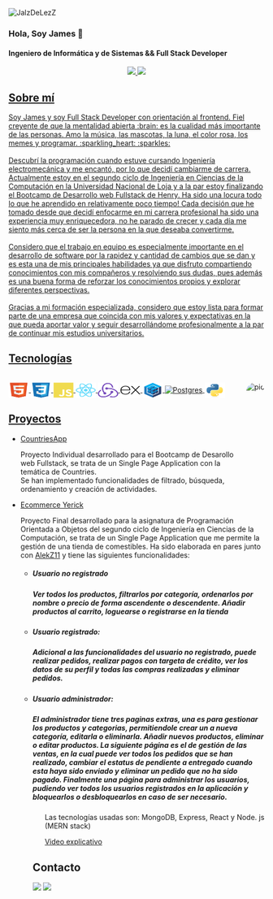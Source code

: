 <!--https://github.com/antonkomarev/github-profile-views-counter#readme-->
<!-- https://github.com/anuraghazra/github-readme-stats#customization -->
<p align="left"> <img src="https://komarev.com/ghpvc/?username=JalzDeLezZ&label=Profile%20views&color=0e75b6&style=flat" alt="JalzDeLezZ" /> </p>

### Hola, Soy James 👋
#### Ingeniero de Informática y de Sistemas && Full Stack Developer 
 
<div align="center">
  <a href="https://github.com/JalzDeLezZ">
  <img height="180em" src="https://github-readme-stats.vercel.app/api?username=JalzDeLezZ&show_icons=true&theme=github_dark&include_all_commits=true&count_private=true"/>
  <img height="180em" src="https://github-readme-stats.vercel.app/api/top-langs/?username=JalzDeLezZ&layout=compact&langs_count=7&theme=github_dark"/>
</div>

  ## Sobre mí
<p>
 Soy James y soy Full Stack Developer con orientación al frontend. Fiel creyente de que la mentalidad abierta :brain: es la cualidad más importante de las personas. Amo la música, las mascotas, la luna, el color rosa, los memes y programar. :sparkling_heart: :sparkles:
<br><br>
Descubrí la programación cuando estuve cursando Ingeniería electromecánica y me encantó, por lo que decidí cambiarme de carrera. Actualmente estoy en el segundo ciclo de Ingeniería en Ciencias de la Computación en la Universidad Nacional de Loja y a la par estoy finalizando el Bootcamp de Desarrollo web Fullstack de Henry. Ha sido una locura todo lo que he aprendido en relativamente poco tiempo! Cada decisión que he tomado desde que decidí enfocarme en mi carrera profesional ha sido una experiencia muy enriquecedora, no he parado de crecer y cada día me siento más cerca de ser la persona en la que deseaba convertirme.
<br><br>
Considero que el trabajo en equipo es especialmente importante en el desarrollo de software por la rapidez y cantidad de cambios que se dan y es esta una de mis principales habilidades ya que disfruto compartiendo conocimientos con mis compañeros y resolviendo sus dudas, pues además es una buena forma de reforzar los conocimientos propios y explorar diferentes perspectivas.
<br><br>
Gracias a mi formación especializada, considero que estoy lista para formar parte de una empresa que coincida con mis valores y expectativas en la que pueda aportar valor y seguir desarrollándome profesionalmente a la par de continuar mis estudios universitarios.
</p>

  ## Tecnologías
<div style="display: inline_block"><br>
  <img align="center" alt="HTML" height="30" width="40" src="https://raw.githubusercontent.com/devicons/devicon/master/icons/html5/html5-original.svg">
  <img align="center" alt="CSS" height="30" width="40" src="https://raw.githubusercontent.com/devicons/devicon/master/icons/css3/css3-original.svg">
  <img align="center" alt="Js" height="30" width="40" src="https://raw.githubusercontent.com/devicons/devicon/master/icons/javascript/javascript-plain.svg">
  <img align="center" alt="React" height="30" width="40" src="https://raw.githubusercontent.com/devicons/devicon/master/icons/react/react-original.svg">
  <img align="center" alt="Redux" height="30" width="40" src="https://raw.githubusercontent.com/devicons/devicon/master/icons/redux/redux-original.svg">
  <img align="center" alt="Express" height="30" width="40" src="https://raw.githubusercontent.com/devicons/devicon/master/icons/express/express-original.svg">
  <img align="center" alt="Sequelize" height="30" width="40" src="https://raw.githubusercontent.com/devicons/devicon/master/icons/sequelize/sequelize-original.svg">
  <img align="center" alt="Postgres" height="30" width="40" src="https://cdn.jsdelivr.net/gh/devicons/devicon/icons/postgresql/postgresql-original.svg">
  <img align="center" alt="Python" height="30" width="40" src="https://raw.githubusercontent.com/devicons/devicon/master/icons/python/python-original.svg">
  <img align="right" alt="pic" height="150" style="border-radius:50px;" src="#">
</div>
  
  ## Proyectos
<ul> 
  <li>
    <a href = "https://countries-app-v2.vercel.app">CountriesApp</a> 
    <p>
      Proyecto Individual desarrollado para el Bootcamp de Desarollo web Fullstack, se trata de un Single Page Application con la temática de Countries.<br>
      Se han implementado funcionalidades de filtrado, búsqueda, ordenamiento y creación de actividades.
    </p>
  </li>
  <li>
    <a href = "https://ecommerce-minimarket-yerik.vercel.app">Ecommerce Yerick</a>
    <p>
      Proyecto Final desarrollado para la asignatura de Programación Orientada a Objetos del segundo ciclo de Ingeniería en Ciencias de la Computación, se trata de un Single Page Application que me permite la gestión de una tienda de comestibles. Ha sido elaborada en pares junto con <a href = "https://github.com/AlekZ11">AlekZ11</a> y tiene las siguientes funcionalidades:<br>
      </p>
      <ul>
        <li>
          <h5>Usuario no registrado<h5/> 
          <p>Ver todos los productos, filtrarlos por categoría, ordenarlos por nombre o precio de forma ascendente o descendente. Añadir productos al carrito, loguearse o registrarse en la tienda</p>
        </li>
        <li>
          <h5>Usuario registrado:<h5/> 
          <p>Adicional a las funcionalidades del usuario no registrado, puede realizar pedidos, realizar pagos con targeta de crédito, ver los datos de su perfil y todas las compras realizadas y eliminar pedidos.</p>
        </li>
        <li>
          <h5>Usuario administrador:<h5/> 
          <p>El administrador tiene tres paginas extras, una es para gestionar los productos y categorias, permitiendole crear un a nueva categoría, editarla o eliminarla. Añadir nuevos productos, eliminar o editar productos. La siguiente página es el de gestión de las ventas, en la cual puede ver todos los pedidos que se han realizado, cambiar el estatus de pendiente a entregado cuando esta haya sido enviado y eliminar un pedido que no ha sido pagado. Finalmente una página para administrar los usuarios, pudiendo ver todos los usuarios registrados en la aplicación y bloquearlos o desbloquearlos en caso de ser necesario.</p>
        </li>
       <ul/>
       <p>Las tecnologías usadas son: MongoDB, Express, React y Node. js (MERN stack)</p>
       <a href="#!">Video explicativo</a>
  </li>
</ul>  

  ## Contacto
<div> 
 <a href="https://www.linkedin.com/in/james-jalz-delezz" target="_blank"><img src="https://img.shields.io/badge/LinkedIn-0077b5?style=for-the-badge&logo=linkedin&logoColor=white" target="_blank"></a> 
  <a href = "mailto:j4mes.delez@gmail.com"><img src="https://img.shields.io/badge/-Gmail-%23333?style=for-the-badge&logo=gmail&logoColor=white" target="_blank"></a>
</div>
